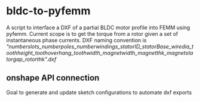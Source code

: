 # bldc-to-pyfemm
A script to interface a DXF of a partial BLDC motor profile into FEMM using pyfemm.
Current scope is to get the torque from a rotor given a set of instantaneous phase currents.
DXF naming convention is _"numberslots_numberpoles_numberwindings_statorID_statorBase_wiredia_toothheight_toothoverhang_toothwidth_magnetwidth_magnetthk_magnetstatorgap_rotorthk".dxf_

## onshape API connection
Goal to generate and update sketch configurations to automate dxf exports
